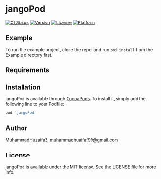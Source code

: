 # jangoPod

[![CI Status](https://img.shields.io/travis/MuhammadHuzaifa2/jangoPod.svg?style=flat)](https://travis-ci.org/MuhammadHuzaifa2/jangoPod)
[![Version](https://img.shields.io/cocoapods/v/jangoPod.svg?style=flat)](https://cocoapods.org/pods/jangoPod)
[![License](https://img.shields.io/cocoapods/l/jangoPod.svg?style=flat)](https://cocoapods.org/pods/jangoPod)
[![Platform](https://img.shields.io/cocoapods/p/jangoPod.svg?style=flat)](https://cocoapods.org/pods/jangoPod)

## Example

To run the example project, clone the repo, and run `pod install` from the Example directory first.

## Requirements

## Installation

jangoPod is available through [CocoaPods](https://cocoapods.org). To install
it, simply add the following line to your Podfile:

```ruby
pod 'jangoPod'
```

## Author

MuhammadHuzaifa2, muhammadhuaifaf99@gmail.com

## License

jangoPod is available under the MIT license. See the LICENSE file for more info.
